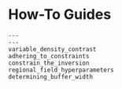# How-To Guides

```{nbgallery}
---
---
variable_density_contrast
adhering_to_constraints
constrain_the_inversion
regional_field_hyperparameters
determining_buffer_width
```
